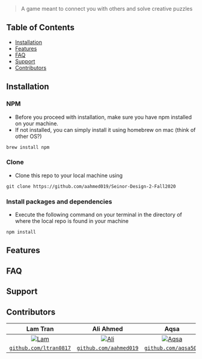 
> A game meant to connect you with others and solve creative puzzles

## Table of Contents

- [Installation](#installation)
- [Features](#features)
- [FAQ](#faq)
- [Support](#support)
- [Contributors](#contributors)


## Installation

### NPM

- Before you proceed with installation, make sure you have npm installed on your machine.
- If not installed, you can simply install it using homebrew on mac (think of other OS?)

``` brew install npm ```

### Clone

- Clone this repo to your local machine using

``` git clone https://github.com/aahmed019/Seinor-Design-2-Fall2020 ```

### Install packages and dependencies
- Execute the following command on your terminal in the directory of where the local repo is found in your machine

``` npm install ```

## Features

## FAQ

## Support

## Contributors

| **Lam Tran** | **Ali Ahmed** | **Aqsa** | **Jose Vargas** |
| :---: |:---:| :---:| :---:|
| [![Lam](https://avatars3.githubusercontent.com/u/47982551?s=460&u=84af4eb90fd989c60d742fec971acf274f0e28e0&v=4&s=200)](https://github.com/ltran0817)    | [![Ali](https://avatars0.githubusercontent.com/u/42854126?s=200&v=4)](https://github.com/aahmed019) | [![Aqsa](https://avatars0.githubusercontent.com/u/35515035?s=200&v=4)](http://github.com/aqsa505)  | [![Jose](https://avatars0.githubusercontent.com/u/32646029?s=460&u=5218cbda2e545f0a3a35b3e081720bb4857a691e&v=4&s=200)](https://github.com/doublejvargas)  |
| <a href="https://github.com/ltran0817" target="_blank">`github.com/ltran0817`</a> | <a href="https://github.com/aahmed019" target="_blank">`github.com/aahmed019`</a> | <a href="http://github.com/aqsa505" target="_blank">`github.com/aqsa505`</a> | <a href="https://github.com/doublejvargas" target="_blank">`github.com/doublejvargas`</a> |
